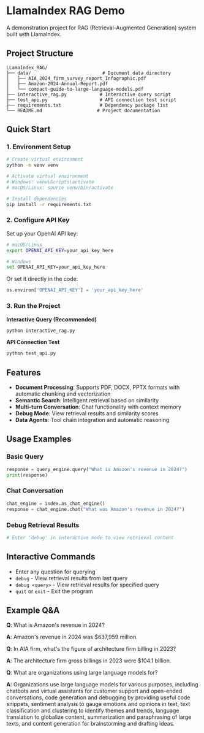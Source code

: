# LlamaIndex RAG Demo

A demonstration project for RAG (Retrieval-Augmented Generation) system built with LlamaIndex.

## Project Structure

```
LLamaIndex_RAG/
├── data/                          # Document data directory
│   ├── AIA_2024_firm_survey_report_Infographic.pdf
│   ├── Amazon-2024-Annual-Report.pdf
│   └── compact-guide-to-large-language-models.pdf
├── interactive_rag.py            # Interactive query script
├── test_api.py                   # API connection test script
├── requirements.txt              # Dependency package list
└── README.md                    # Project documentation
```

## Quick Start

### 1. Environment Setup

```bash
# Create virtual environment
python -m venv venv

# Activate virtual environment
# Windows: venv\Scripts\activate
# macOS/Linux: source venv/bin/activate

# Install dependencies
pip install -r requirements.txt
```

### 2. Configure API Key

Set up your OpenAI API key:

```bash
# macOS/Linux
export OPENAI_API_KEY=your_api_key_here

# Windows
set OPENAI_API_KEY=your_api_key_here
```

Or set it directly in the code:
```python
os.environ['OPENAI_API_KEY'] = 'your_api_key_here'
```

### 3. Run the Project

**Interactive Query (Recommended)**
```bash
python interactive_rag.py
```

**API Connection Test**
```bash
python test_api.py
```

## Features

- **Document Processing**: Supports PDF, DOCX, PPTX formats with automatic chunking and vectorization
- **Semantic Search**: Intelligent retrieval based on similarity
- **Multi-turn Conversation**: Chat functionality with context memory
- **Debug Mode**: View retrieval results and similarity scores
- **Data Agents**: Tool chain integration and automatic reasoning

## Usage Examples

### Basic Query
```python
response = query_engine.query("What is Amazon's revenue in 2024?")
print(response)
```

### Chat Conversation
```python
chat_engine = index.as_chat_engine()
response = chat_engine.chat("What was Amazon's revenue in 2024?")
```

### Debug Retrieval Results
```python
# Enter 'debug' in interactive mode to view retrieval content
```

## Interactive Commands

- Enter any question for querying
- `debug` - View retrieval results from last query
- `debug <query>` - View retrieval results for specified query
- `quit` or `exit` - Exit the program

## Example Q&A

**Q**: What is Amazon's revenue in 2024?

**A**: Amazon's revenue in 2024 was $637,959 million.

**Q**: In AIA firm, what's the figure of architecture firm billing in 2023?

**A**: The architecture firm gross billings in 2023 were $104.1 billion.

**Q**: What are organizations using large language models for?

**A**: Organizations use large language models for various purposes, including chatbots and virtual assistants for customer support and open-ended conversations, code generation and debugging by providing useful code snippets, sentiment analysis to gauge emotions and opinions in text, text classification and clustering to identify themes and trends, language translation to globalize content, summarization and paraphrasing of large texts, and content generation for brainstorming and drafting ideas.


